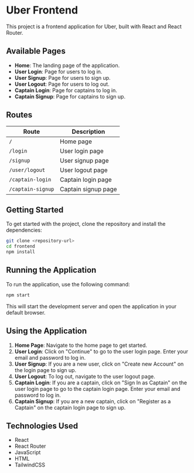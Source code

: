 # Uber Frontend

This project is a frontend application for Uber, built with React and React Router.

## Available Pages

- **Home**: The landing page of the application.
- **User Login**: Page for users to log in.
- **User Signup**: Page for users to sign up.
- **User Logout**: Page for users to log out.
- **Captain Login**: Page for captains to log in.
- **Captain Signup**: Page for captains to sign up.

## Routes

| Route            | Description            |
|------------------|------------------------|
| `/`              | Home page              |
| `/login`         | User login page        |
| `/signup`        | User signup page       |
| `/user/logout`   | User logout page       |
| `/captain-login` | Captain login page     |
| `/captain-signup`| Captain signup page    |

## Getting Started

To get started with the project, clone the repository and install the dependencies:

```bash
git clone <repository-url>
cd frontend
npm install
```

## Running the Application

To run the application, use the following command:

```bash
npm start
```

This will start the development server and open the application in your default browser.

## Using the Application

1. **Home Page**: Navigate to the home page to get started.
2. **User Login**: Click on "Continue" to go to the user login page. Enter your email and password to log in.
3. **User Signup**: If you are a new user, click on "Create new Account" on the login page to sign up.
4. **User Logout**: To log out, navigate to the user logout page.
5. **Captain Login**: If you are a captain, click on "Sign In as Captain" on the user login page to go to the captain login page. Enter your email and password to log in.
6. **Captain Signup**: If you are a new captain, click on "Register as a Captain" on the captain login page to sign up.

## Technologies Used

- React
- React Router
- JavaScript
- HTML
- TailwindCSS


